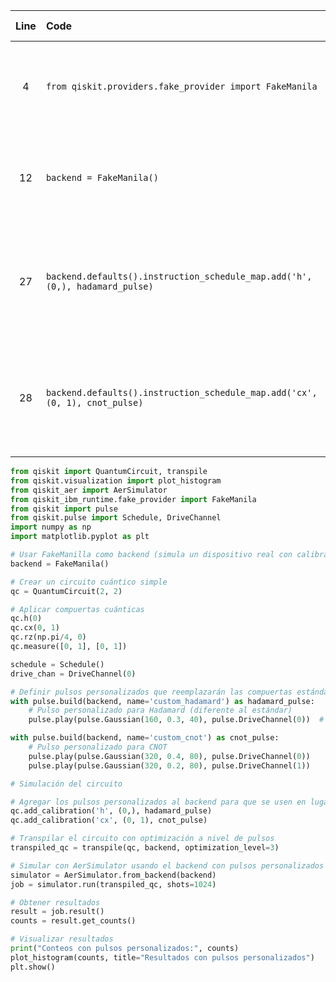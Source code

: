 | Line | Code | Scenario | Scenario Id | Reference | Artifact | Refactoring |
| :--: | :--- | :------- | :---------: | :-------: | :------- | :---------- |
| 4 | `from qiskit.providers.fake_provider import FakeManila` | Deprecation -> Deprecation of pulse jobs on fake_provider backends | 6 | 7aad79e0-4c8d-459b-b706-58437a29ec5b | qiskit.providers.fake_provider | `from qiskit_ibm_runtime.fake_provider import FakeManila` |
| 12 | `backend = FakeManila()` | Deprecation -> Deprecation of pulse jobs on fake_provider backends | 6 | 7aad79e0-4c8d-459b-b706-58437a29ec5b | FakeManila | `backend = FakeManila()` |
| 27 | `backend.defaults().instruction_schedule_map.add('h', (0,), hadamard_pulse)` | Deprecation -> Deprecation of injecting circuit gate operations into pulse builder context | 21 | 7702e067-d870-4931-bc6f-6a103070a283 | instruction_schedule_map.add | `qc.add_calibration('h', (0,), hadamard_pulse)` |
| 28 | `backend.defaults().instruction_schedule_map.add('cx', (0, 1), cnot_pulse)` | Deprecation -> Deprecation of injecting circuit gate operations into pulse builder context | 21 | 7702e067-d870-4931-bc6f-6a103070a283 | instruction_schedule_map.add | `qc.add_calibration('cx', (0, 1), cnot_pulse)` |


```python
from qiskit import QuantumCircuit, transpile
from qiskit.visualization import plot_histogram
from qiskit_aer import AerSimulator
from qiskit_ibm_runtime.fake_provider import FakeManila
from qiskit import pulse
from qiskit.pulse import Schedule, DriveChannel
import numpy as np
import matplotlib.pyplot as plt

# Usar FakeManilla como backend (simula un dispositivo real con calibraciones)
backend = FakeManila()

# Crear un circuito cuántico simple
qc = QuantumCircuit(2, 2)

# Aplicar compuertas cuánticas
qc.h(0)
qc.cx(0, 1)
qc.rz(np.pi/4, 0)
qc.measure([0, 1], [0, 1])

schedule = Schedule()
drive_chan = DriveChannel(0)

# Definir pulsos personalizados que reemplazarán las compuertas estándar
with pulse.build(backend, name='custom_hadamard') as hadamard_pulse:
    # Pulso personalizado para Hadamard (diferente al estándar)
    pulse.play(pulse.Gaussian(160, 0.3, 40), pulse.DriveChannel(0))  # Amplitud diferente

with pulse.build(backend, name='custom_cnot') as cnot_pulse:
    # Pulso personalizado para CNOT
    pulse.play(pulse.Gaussian(320, 0.4, 80), pulse.DriveChannel(0))
    pulse.play(pulse.Gaussian(320, 0.2, 80), pulse.DriveChannel(1))

# Simulación del circuito

# Agregar los pulsos personalizados al backend para que se usen en lugar de los estándar
qc.add_calibration('h', (0,), hadamard_pulse)
qc.add_calibration('cx', (0, 1), cnot_pulse)

# Transpilar el circuito con optimización a nivel de pulsos
transpiled_qc = transpile(qc, backend, optimization_level=3)

# Simular con AerSimulator usando el backend con pulsos personalizados
simulator = AerSimulator.from_backend(backend)
job = simulator.run(transpiled_qc, shots=1024)

# Obtener resultados
result = job.result()
counts = result.get_counts()

# Visualizar resultados
print("Conteos con pulsos personalizados:", counts)
plot_histogram(counts, title="Resultados con pulsos personalizados")
plt.show()
```